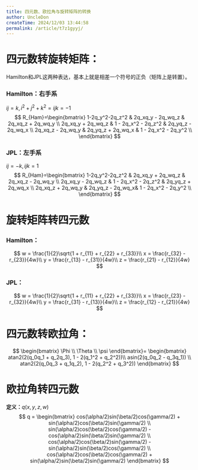 ```yaml
---
title: 四元数、欧拉角与旋转矩阵的转换
author: UncleDon
createTime: 2024/12/03 13:44:58
permalink: /article/t7z1gyyj/
---
```

# 四元数转旋转矩阵：

Hamilton和JPL这两种表达，基本上就是相差一个符号的正负（矩阵上是转置）。

### Hamilton：右手系

$ij=k, i^2 + j^2 + k^2 = ijk = -1$
$$
R_{Ham}=\begin{bmatrix}   
1-2q_y^2-2q_z^2 & 2q_xq_y - 2q_wq_z & 2q_xq_z + 2q_wq_y \\  
2q_xq_y + 2q_wq_z & 1 - 2q_x^2 - 2q_z^2 & 2q_yq_z - 2q_wq_x \\ 
2q_xq_z - 2q_wq_y & 2q_yq_z + 2q_wq_x & 1 - 2q_x^2 - 2q_y^2 \\  
\end{bmatrix}
$$



### JPL：左手系

$ij=-k,ijk=1$
$$
R_{Ham}=\begin{bmatrix}   
1-2q_y^2-2q_z^2 & 2q_xq_y + 2q_wq_z & 2q_xq_z - 2q_wq_y \\  
2q_xq_y - 2q_wq_z & 1 - 2q_x^2 - 2q_z^2 & 2q_yq_z + 2q_wq_x \\ 
2q_xq_z + 2q_wq_y & 2q_yq_z - 2q_wq_x& 1 - 2q_x^2 - 2q_y^2 \\  
\end{bmatrix}
$$

# 旋转矩阵转四元数

### Hamilton：

$$
w = \frac{1}{2}\sqrt{1 + r_{11} + r_{22} + r_{33}}\\
x = \frac{r_{32} - r_{23}}{4w}\\
y = \frac{r_{13} - r_{31}}{4w}\\
z = \frac{r_{21} - r_{12}}{4w}
$$



### JPL：

$$
w = \frac{1}{2}\sqrt{1 + r_{11} + r_{22} + r_{33}}\\
x = \frac{r_{23} - r_{32}}{4w}\\
y = \frac{r_{31} - r_{13}}{4w}\\
z = \frac{r_{12} - r_{21}}{4w}
$$



# 四元数转欧拉角：

$$
\begin{bmatrix} \Phi \\ \Theta \\ \psi \end{bmatrix}=
\begin{bmatrix}
atan2(2(q_0q_1 + q_2q_3), 1 - 2(q_1^2 + q_2^2))\\
asin(2(q_0q_2 - q_3q_1))	\\
atan2(2(q_0q_3 + q_1q_2), 1 - 2(q_2^2 + q_3^2))
\end{bmatrix}
$$

# 欧拉角转四元数

**定义：**$q (x, y, z, w)$
$$
q = 
\begin{bmatrix}
cos(\alpha/2)sin(\beta/2)cos(\gamma/2)	+ sin(\alpha/2)cos(\beta/2)sin(\gamma/2)	\\
sin(\alpha/2)cos(\beta/2)cos(\gamma/2)	- cos(\alpha/2)sin(\beta/2)sin(\gamma/2)	\\
cos(\alpha/2)cos(\beta/2)sin(\gamma/2)  - sin(\alpha/2)sin(\beta/2)cos(\gamma/2)	\\
cos(\alpha/2)cos(\beta/2)cos(\gamma/2)	+ sin(\alpha/2)sin(\beta/2)sin(\gamma/2)
\end{bmatrix}
$$
